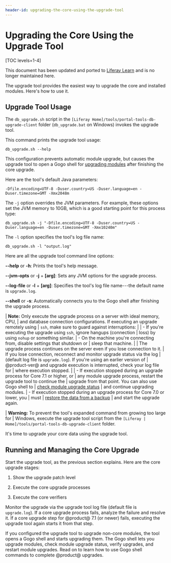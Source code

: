 ```yaml
---
header-id: upgrading-the-core-using-the-upgrade-tool
---
```


# Upgrading the Core Using the Upgrade Tool

[TOC levels=1-4]

<aside class="alert alert-info">
  <span class="wysiwyg-color-blue120"> This document has been updated and ported to <a href="https://learn.liferay.com/dxp-7.x/installation-and-upgrades/upgrading-liferay-dxp/upgrade-basics/using-the-database-upgrade-tool.html">Liferay Learn</a> and is no longer maintained here.</span>
</aside>

The upgrade tool provides the easiest way to upgrade the core and installed
modules. Here's how to use it. 

## Upgrade Tool Usage

The `db_upgrade.sh` script in the  `[Liferay Home]/tools/portal-tools-db-upgrade-client`
folder (`db_upgrade.bat` on Windows) invokes the upgrade tool. 

This command prints the upgrade tool usage: 

    db_upgrade.sh --help

This configuration prevents automatic module upgrade, but causes the upgrade
tool to open a Gogo shell for
[upgrading modules](/docs/7-2/deploy/-/knowledge_base/d/upgrading-modules-using-gogo-shell)
after finishing the core upgrade. 
 
Here are the tool's default Java parameters:

    -Dfile.encoding=UTF-8 -Duser.country=US -Duser.language=en -Duser.timezone=GMT -Xmx2048m 

The `-j` option overrides the JVM parameters. For example, these options set the
JVM memory to 10GB, which is a good starting point for this process type:

    db_upgrade.sh -j "-Dfile.encoding=UTF-8 -Duser.country=US -Duser.language=en -Duser.timezone=GMT -Xmx10240m"

The `-l` option specifies the tool's log file name: 

    db_upgrade.sh -l "output.log"

Here are all the upgrade tool command line options:

**--help** or **-h**: Prints the tool's help message.

**--jvm-opts** or **-j** + **[arg]**: Sets any JVM options for the upgrade 
process.

**--log-file** or **-l** + **[arg]**: Specifies the tool's log file name---the 
default name is `upgrade.log`.

**--shell** or **-s**: Automatically connects you to the Gogo shell after
finishing the upgrade process.

| **Note:** Only execute the upgrade process on a server with ideal memory, CPU,
| and database connection configurations. If executing an upgrade remotely using
| `ssh`, make sure to guard against interruptions: 
| 
| -   If you're executing the upgrade using `ssh`, ignore hangups (connection
|     loss) by using `nohup` or something similar. 
| -   On the machine you're connecting from, disable settings that shutdown or 
|     sleep that machine. 
| 
| The upgrade process continues on the server even if you lose connection to it.
| If you lose connection, reconnect and monitor upgrade status via the log
| (default log file is `upgrade.log`). If you're using an earlier version of
| @product-ver@ and upgrade execution is interrupted, check your log file for
| where execution stopped. 
| 
| -   If execution stopped during an upgrade process for Core 7.1 or higher, or 
|     any module upgrade process, restart the upgrade tool to continue the 
|     upgrade from that point. You can also use Gogo shell to
|     [check module upgrade status](/docs/7-2/deploy/-/knowledge_base/d/upgrading-modules-using-gogo-shell#checking-upgrade-status)
|     and continue upgrading modules. 
| -   If execution stopped during an upgrade process for Core 7.0 or lower, you 
|     must
|     [restore the data from a backup](/docs/7-2/deploy/-/knowledge_base/d/backing-up-a-liferay-installation)
|     and start the upgrade again. 

| **Warning:** To prevent the tool's expanded command from growing too large for
| Windows, execute the upgrade tool script from the `[Liferay
| Home]/tools/portal-tools-db-upgrade-client` folder.

It's time to upgrade your core data using the upgrade tool. 

## Running and Managing the Core Upgrade

Start the upgrade tool, as the previous section explains. Here are the core
upgrade stages:

1.  Show the upgrade patch level

2.  Execute the core upgrade processes

3.  Execute the core verifiers

Monitor the upgrade via the upgrade tool log file (default file is
`upgrade.log`). If a core upgrade process fails, analyze the failure and resolve
it. If a core upgrade step for @product@ 7.1 (or newer) fails, executing the
upgrade tool again starts it from that step. 

If you configured the upgrade tool to upgrade non-core modules, the tool opens a
Gogo shell and starts upgrading them. The Gogo shell lets you upgrade modules,
check module upgrade status, verify upgrades, and restart module upgrades. Read
on to learn how to use Gogo shell commands to complete @product@ upgrades. 
